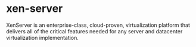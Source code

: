 # xen-server

XenServer is an enterprise-class, cloud-proven, virtualization platform that delivers all of the critical features needed for any server and datacenter virtualization implementation.